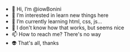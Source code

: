 - 👋 Hi, I’m @iowBonini
- 👀 I’m interested in learn new things here
- 🌱 I’m currently learning html, css, js...
- 💞️ I don't know how that works, but seems nice
- 📫 How to reach me? There's no way
- 👽 That's all, thanks
